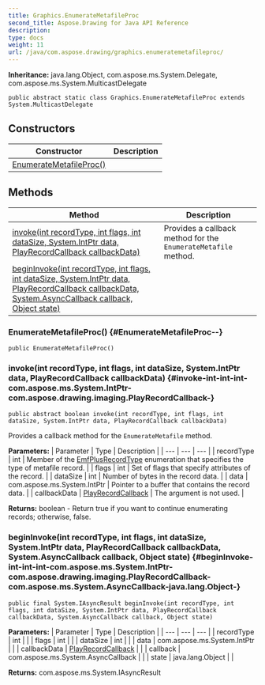 ```yaml
---
title: Graphics.EnumerateMetafileProc
second_title: Aspose.Drawing for Java API Reference
description: 
type: docs
weight: 11
url: /java/com.aspose.drawing/graphics.enumeratemetafileproc/
---
```

**Inheritance:**
java.lang.Object, com.aspose.ms.System.Delegate, com.aspose.ms.System.MulticastDelegate
```
public abstract static class Graphics.EnumerateMetafileProc extends System.MulticastDelegate
```
## Constructors

| Constructor | Description |
| --- | --- |
| [EnumerateMetafileProc()](#EnumerateMetafileProc--) |  |
## Methods

| Method | Description |
| --- | --- |
| [invoke(int recordType, int flags, int dataSize, System.IntPtr data, PlayRecordCallback callbackData)](#invoke-int-int-int-com.aspose.ms.System.IntPtr-com.aspose.drawing.imaging.PlayRecordCallback-) | Provides a callback method for the `EnumerateMetafile` method. |
| [beginInvoke(int recordType, int flags, int dataSize, System.IntPtr data, PlayRecordCallback callbackData, System.AsyncCallback callback, Object state)](#beginInvoke-int-int-int-com.aspose.ms.System.IntPtr-com.aspose.drawing.imaging.PlayRecordCallback-com.aspose.ms.System.AsyncCallback-java.lang.Object-) |  |
### EnumerateMetafileProc() {#EnumerateMetafileProc--}
```
public EnumerateMetafileProc()
```


### invoke(int recordType, int flags, int dataSize, System.IntPtr data, PlayRecordCallback callbackData) {#invoke-int-int-int-com.aspose.ms.System.IntPtr-com.aspose.drawing.imaging.PlayRecordCallback-}
```
public abstract boolean invoke(int recordType, int flags, int dataSize, System.IntPtr data, PlayRecordCallback callbackData)
```


Provides a callback method for the `EnumerateMetafile` method.

**Parameters:**
| Parameter | Type | Description |
| --- | --- | --- |
| recordType | int | Member of the [EmfPlusRecordType](../../com.aspose.drawing.imaging/emfplusrecordtype) enumeration that specifies the type of metafile record. |
| flags | int | Set of flags that specify attributes of the record. |
| dataSize | int | Number of bytes in the record data. |
| data | com.aspose.ms.System.IntPtr | Pointer to a buffer that contains the record data. |
| callbackData | [PlayRecordCallback](../../com.aspose.drawing.imaging/playrecordcallback) | The argument is not used. |

**Returns:**
boolean - Return true if you want to continue enumerating records; otherwise, false.
### beginInvoke(int recordType, int flags, int dataSize, System.IntPtr data, PlayRecordCallback callbackData, System.AsyncCallback callback, Object state) {#beginInvoke-int-int-int-com.aspose.ms.System.IntPtr-com.aspose.drawing.imaging.PlayRecordCallback-com.aspose.ms.System.AsyncCallback-java.lang.Object-}
```
public final System.IAsyncResult beginInvoke(int recordType, int flags, int dataSize, System.IntPtr data, PlayRecordCallback callbackData, System.AsyncCallback callback, Object state)
```




**Parameters:**
| Parameter | Type | Description |
| --- | --- | --- |
| recordType | int |  |
| flags | int |  |
| dataSize | int |  |
| data | com.aspose.ms.System.IntPtr |  |
| callbackData | [PlayRecordCallback](../../com.aspose.drawing.imaging/playrecordcallback) |  |
| callback | com.aspose.ms.System.AsyncCallback |  |
| state | java.lang.Object |  |

**Returns:**
com.aspose.ms.System.IAsyncResult
